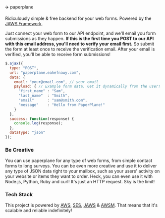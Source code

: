 :airplane: paperplane

Ridiculously simple & free backend  for your web forms. Powered by the [JAWS Framework](https://github.com/jaws-framework/JAWS).

Just connect your web form to our API endpoint, and we'll email you form submissions as they happen. **If this is the first time you POST to our API with this email address, you'll need to verify your email first.** So submit the form at least once to receive the verification email. After your email is verified, you'll be able to receive form submissions!

```javascript
$.ajax({
  type: "POST",
  url: "paperplane.eahefnawy.com",
  data: { 
    email: "your@email.com", // your email
    payload: { // Example form data. Get it dynamically from the user!
      "first_name" : "Sam",
      "last_name"  : "Smith",
      "email"      : "sam@smith.com",
      "message"    : "Hello from PaperPlane!"
    }
  },
  success: function(response) {
    console.log(response);
  },
  dataType: "json"
});
```

### Be Creative
You can use paperplane for any type of web forms, from simple contact forms to long surveys. You can be even more creative and use it to deliver any type of JSON data right to your mailbox, such as your users' activity on your website or items they want to order. Heck, you can even use it with Node.js, Python, Ruby and curl! It's just an HTTP request. Sky is the limit!

### Tech Stack
This project is powered by [AWS](https://aws.amazon.com), [SES](https://aws.amazon.com/ses/), [JAWS](https://github.com/jaws-framework/JAWS) & [AWSM](https://github.com/awsm-org/awsm). That means that it's scalable and reliable indefinitely!
